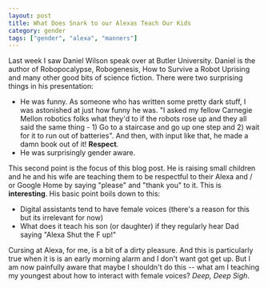 ```yaml
---
layout: post
title: What Does Snark to our Alexas Teach Our Kids
category: gender
tags: ["gender", "alexa", "manners"]
---
```

Last week I saw Daniel Wilson speak over at Butler University.  Daniel is the author of Robopocalypse, Robogenesis, How to Survive a Robot Uprising and many other good bits of science fiction.  There were two surprising things in his presentation:

* He was funny.  As someone who has written some pretty dark stuff, I was astonished at just how funny he was.  "I asked my fellow Carnegie Mellon robotics folks what they'd to if the robots rose up and they all said the same thing - 1) Go to a staircase and go up one step and 2) wait for it to run out of batteries".  And then, with input like that, he made a damn book out of it!  **Respect**.
* He was surprisingly gender aware.

This second point is the focus of this blog post.  He is raising small children and he and his wife are teaching them to be respectful to their Alexa and / or Google Home by saying "please" and "thank you" to it.  This is **interesting**.  His basic point boils down to this:

* Digital assistants tend to have female voices (there's a reason for this but its irrelevant for now)
* What does it teach his son (or daughter) if they regularly hear Dad saying "Alexa Shut the F up!"

Cursing at Alexa, for me, is a bit of a dirty pleasure.  And this is particularly true when it is is an early morning alarm and I don't want got get up.  But I am now painfully aware that maybe I shouldn't do this -- what am I teaching my youngest about how to interact with female voices?  *Deep, Deep Sigh*.
